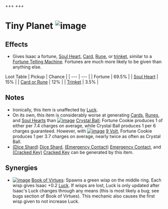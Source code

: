 +++
+++

 # Tiny Planet ![image](/image/Tiny_Planet.png) 


Effects
---------


* Gives Isaac a fortune, [Soul Heart](/wiki/Soul_Heart "Soul Heart"), [Card](/wiki/Card "Card"), [Rune](/wiki/Rune "Rune"), or [trinket](/wiki/Trinket "Trinket"), similar to a [Fortune Telling Machine](/wiki/Fortune_Telling_Machine "Fortune Telling Machine"). Fortunes are much more likely to be given than anything else.




Loot Table
| Pickup
 | Chance
 |
| --- | --- |
| Fortune
 | 69.5%
 |
| [Soul Heart](/wiki/Soul_Heart "Soul Heart") | 15%
 |
| [Card or Rune](/wiki/Cards_and_Runes "Cards and Runes") | 12%
 |
| [Trinket](/wiki/Trinket "Trinket") | 3.5%
 |


Notes
-------


* Ironically, this item is unaffected by [Luck](/wiki/Luck "Luck").
* On its own, this item is considerably worse at generating [Cards](/wiki/Card "Card"), [Runes](/wiki/Rune "Rune"), and [Soul Hearts](/wiki/Soul_Hearts "Soul Hearts") than [![image](/image/Crystal_Ball.png)](/wiki/Crystal_Ball "Crystal Ball") [Crystal Ball](/wiki/Crystal_Ball "Crystal Ball"); Fortune Cookie produces 1 of either per 7.4 charges on average, while Crystal Ball produces 1 per 6 charges guaranteed. However, with [![image](/image/9_Volt.png)](/wiki/9_Volt "9 Volt") [9 Volt](/wiki/9_Volt "9 Volt"), Fortune Cookie produces 1 per 3.7 charges on average, nearly twice as often as Crystal Ball.
* [(Dice Shard)](/wiki/Dice_Shard "Dice Shard") [Dice Shard](/wiki/Dice_Shard "Dice Shard"), [(Emergency Contact)](/wiki/Emergency_Contact "Emergency Contact") [Emergency Contact](/wiki/Emergency_Contact "Emergency Contact"), and [(Cracked Key)](/wiki/Cracked_Key "Cracked Key") [Cracked Key](/wiki/Cracked_Key "Cracked Key") can be generated by this item.


Synergies
-----------


* [![image](/image/Book_of_Virtues.png)](/wiki/Book_of_Virtues "Book of Virtues") [Book of Virtues](/wiki/Book_of_Virtues "Book of Virtues"): Spawns a green wisp on the middle ring. Each wisp gives Isaac +0.2 [Luck](/wiki/Luck "Luck"). If wisps are lost, Luck is only updated after Isaac's Luck changes through any means (this is most likely a bug; see bugs section of Book of Virtues). This mechanic also causes the first wisp given to not increase Luck.


